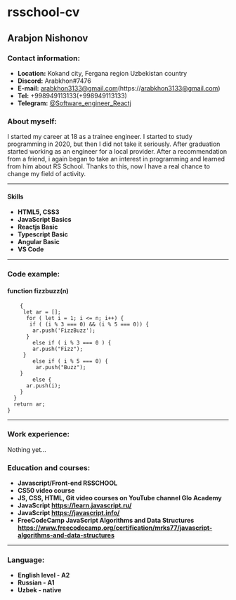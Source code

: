 # rsschool-cv

## Arabjon Nishonov

### Contact information:
  - **Location:** Kokand city, Fergana region  Uzbekistan country
  - **Discord:** Arabkhon#7476
  - **E-mail:** arabkhon3133@gmail.com(https://arabkhon3133@gmail.com)
  - **Tel:** +998949113133(+998949113133)
  - **Telegram:** [@Software_engineer_Reactj](https://t.me/Software_engineer_Reactj)


### About myself:
 I started my career at 18 as a trainee engineer. I started to study programming in 2020, but then I did not take it seriously. After graduation started working as an engineer for a local provider. After a recommendation from a friend, i again began to take an interest in programming and learned from him about RS School. Thanks to this, now I have a real chance to change my field of activity.


 ---

 #### Skills

- **HTML5, CSS3**
- **JavaScript Basics**
- **Reactjs Basic**
- **Typescript Basic**
- **Angular Basic**
- **VS Code**


---

### Code example:
#### function fizzbuzz(n)
```JS
    {
     let ar = [];
      for ( let i = 1; i <= n; i++) {
       if ( (i % 3 === 0) && (i % 5 === 0)) {
        ar.push('FizzBuzz');
      }
        else if ( i % 3 === 0 ) {
        ar.push("Fizz");
     }
        else if ( i % 5 === 0) {
         ar.push("Buzz");
    }
        else {
      ar.push(i);
    }
  }
  return ar;
}
```

---


### Work experience:
Nothing yet…

### Education and courses:
  - **Javascript/Front-end RSSCHOOL**
  - **CS50 video course**
  - **JS, CSS, HTML, Git video courses on YouTube channel Glo Academy**
  - **JavaScript https://learn.javascript.ru/**
  - **JavaScript https://javascript.info/**
  - **FreeCodeCamp JavaScript Algorithms and Data Structures https://www.freecodecamp.org/certification/mrks77/javascript-algorithms-and-data-structures**


---


### Language:
- **English level - A2**
- **Russian - A1**
- **Uzbek - native**
